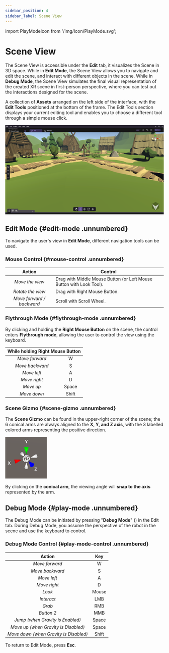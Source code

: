 ```yaml
---
sidebar_position: 4
sidebar_label: Scene View
---
```


import PlayModeIcon from '/img/Icon/PlayMode.svg';

# Scene View

The Scene View is accessible under the **Edit** tab, it visualizes the Scene in 3D space. While in **Edit Mode**, the Scene View allows you to navigate and edit the scene, and interact with different objects in the scene. While in **Debug Mode**, the Scene View simulates the final visual representation of the created XR scene in first-person perspective, where you can test out the interactions designed for the scene. 

A collection of **Assets** arranged on the left side of the interface, with the **Edit Tools** positioned at the bottom of the frame. The Edit Tools section displays your current editing tool and enables you to choose a different tool through a simple mouse click.

![](/img/Workspace/WorkspaceWithoutArrow.png)

## Edit Mode {#edit-mode .unnumbered}

To navigate the user's view in **Edit Mode**, different navigation tools can be used.

### Mouse Control {#mouse-control .unnumbered}

| Action                    | Control                                                              |
|:-------------------------:|----------------------------------------------------------------------|
| *Move the view*           | Drag with Middle Mouse Button (or Left Mouse Button with Look Tool). |
| *Rotate the view*         | Drag with Right Mouse Button.                                        |
| *Move forward / backward* | Scroll with Scroll Wheel.                                            |

### Flythrough Mode {#flythrough-mode .unnumbered}

By clicking and holding the **Right Mouse Button** on the scene, the control enters **Flythrough mode**, allowing the user to control the view using the keyboard.



<table>
    <thead>
        <tr>
            <th colspan='2'>While holding Right Mouse Button</th>
        </tr>
    </thead>
    <tbody>
        <tr>
            <td class="FirstCell"><center><i>Move forward</i></center></td>
            <td><center>W</center></td>
        </tr>
        <tr>
            <td class="FirstCell"><center><i>Move backward</i></center></td>
            <td><center>S</center></td>
        </tr>
        <tr>
            <td class="FirstCell"><center><i>Move left</i></center></td>
            <td><center>A</center></td>
        </tr>
        <tr>
            <td class="FirstCell"><center><i>Move right</i></center></td>
            <td><center>D</center></td>
        </tr>
        <tr>
            <td class="FirstCell"><center><i>Move up</i></center></td>
            <td><center>Space</center></td>
        </tr>
        <tr>
            <td class="FirstCell"><center><i>Move down</i></center></td>
            <td><center>Shift</center></td>
        </tr>
    </tbody>
</table>

### Scene Gizmo {#scene-gizmo .unnumbered}

The **Scene Gizmo** can be found in the upper-right corner of the scene; the 6 conical arms are always aligned to the **X, Y, and Z axis**, with the 3 labelled colored arms representing the positive direction.

![](/img//media/media/image13.png)

By clicking on the **conical arm**, the viewing angle will **snap to the axis** represented by the arm.

## Debug Mode {#play-mode .unnumbered}

The Debug Mode can be initiated by pressing "**Debug Mode**" (<PlayModeIcon className="XRCCIcon"/>) in the Edit tab. During Debug Mode, you assume the perspective of the robot in the scene and use the keyboard to control.

### Debug Mode Control {#play-mode-control .unnumbered}

 | Action                                               |     Key    |
 |:----------------------------------------------------:|:----------:|
 | *Move forward*                                       |      W     |
 | *Move backward*                                      |      S     |
 | *Move left*                                          |      A     |
 | *Move right*                                         |      D     |
 | *Look*                                               |    Mouse   |
 | *Interact*                                           |     LMB    |
 | *Grab*                                               |     RMB    |
 | *Button 2*                                           |     MMB    |
 | *Jump (when Gravity is Enabled)*                     |    Space   |
 | *Move up (when Gravity is Disabled)*                 |    Space   |
 | *Move down (when Gravity is Disabled)*               |    Shift   |

To return to Edit Mode, press **Esc**.
